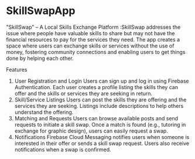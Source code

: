 # SkillSwapApp
"SkillSwap" – A Local Skills Exchange Platform
:SkillSwap addresses the issue where people have valuable skills to share but may not have the financial resources to pay for the services they need. The app creates a space where users can exchange skills or services without the use of money, fostering community connections and enabling users to get things done by helping each other.

Features
1. User Registration and Login
Users can sign up and log in using Firebase Authentication.
Each user creates a profile listing the skills they can offer and the skills or services they are seeking in return.
2. Skill/Service Listings
Users can post the skills they are offering and the services they are seeking.
Listings include descriptions to help others understand the offering.
3. Matching and Requests
Users can browse available posts and send requests to initiate a skill swap.
Once a match is found (e.g., tutoring in exchange for graphic design), users can easily request a swap.
4. Notifications
Firebase Cloud Messaging notifies users when someone is interested in their offer or sends a skill swap request.
Users also receive notifications when a swap is confirmed.
